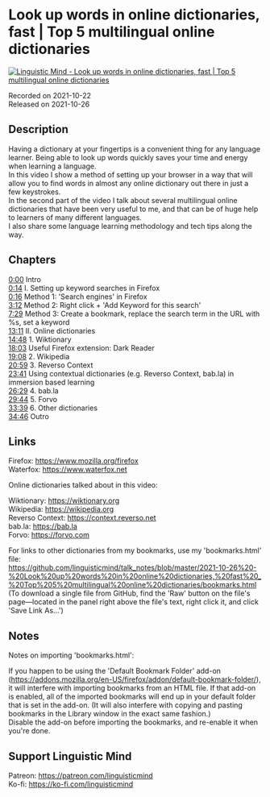 # Look up words in online dictionaries, fast | Top 5 multilingual online dictionaries
 
[![Linguistic Mind - Look up words in online dictionaries, fast | Top 5 multilingual online dictionaries](https://img.youtube.com/vi/m9Nwj7mtmJk/0.jpg)](https://www.youtube.com/watch?v=m9Nwj7mtmJk)
 
Recorded on 2021-10-22<br>
Released on 2021-10-26
 
## Description
 
Having a dictionary at your fingertips is a convenient thing for any language learner. Being able to look up words quickly saves your time and energy when learning a language.<br>
In this video I show a method of setting up your browser in a way that will allow you to find words in almost any online dictionary out there in just a few keystrokes.<br>
In the second part of the video I talk about several multilingual online dictionaries that have been very useful to me, and that can be of huge help to learners of many different languages.<br>
I also share some language learning methodology and tech tips along the way.
 
## Chapters
 
[0:00](https://www.youtube.com/watch?v=m9Nwj7mtmJk&t=0m0s "Intro") Intro<br>
[0:14](https://www.youtube.com/watch?v=m9Nwj7mtmJk&t=0m14s "I. Setting up keyword searches in Firefox") I. Setting up keyword searches in Firefox<br>
[0:16](https://www.youtube.com/watch?v=m9Nwj7mtmJk&t=0m16s "Method 1: 'Search engines' in Firefox") Method 1: 'Search engines' in Firefox<br>
[3:12](https://www.youtube.com/watch?v=m9Nwj7mtmJk&t=3m12s "Method 2: Right click + 'Add Keyword for this search'") Method 2: Right click + 'Add Keyword for this search'<br>
[7:29](https://www.youtube.com/watch?v=m9Nwj7mtmJk&t=7m29s "Method 3: Create a bookmark, replace the search term in the URL with %s, set a keyword") Method 3: Create a bookmark, replace the search term in the URL with %s, set a keyword<br>
[13:11](https://www.youtube.com/watch?v=m9Nwj7mtmJk&t=13m11s "II. Online dictionaries") II. Online dictionaries<br>
[14:48](https://www.youtube.com/watch?v=m9Nwj7mtmJk&t=14m48s "1. Wiktionary") 1. Wiktionary<br>
[18:03](https://www.youtube.com/watch?v=m9Nwj7mtmJk&t=18m3s "Useful Firefox extension: Dark Reader") Useful Firefox extension: Dark Reader<br>
[19:08](https://www.youtube.com/watch?v=m9Nwj7mtmJk&t=19m8s "2. Wikipedia") 2. Wikipedia<br>
[20:59](https://www.youtube.com/watch?v=m9Nwj7mtmJk&t=20m59s "3. Reverso Context") 3. Reverso Context<br>
[23:41](https://www.youtube.com/watch?v=m9Nwj7mtmJk&t=23m41s "Using contextual dictionaries (e.g. Reverso Context, bab.la) in immersion based learning") Using contextual dictionaries (e.g. Reverso Context, bab.la) in immersion based learning<br>
[26:29](https://www.youtube.com/watch?v=m9Nwj7mtmJk&t=26m29s "4. bab.la") 4. bab.la<br>
[29:44](https://www.youtube.com/watch?v=m9Nwj7mtmJk&t=29m44s "5. Forvo") 5. Forvo<br>
[33:39](https://www.youtube.com/watch?v=m9Nwj7mtmJk&t=33m39s "6. Other dictionaries") 6. Other dictionaries<br>
[34:46](https://www.youtube.com/watch?v=m9Nwj7mtmJk&t=34m46s "Outro") Outro
 
## Links
 
Firefox: https://www.mozilla.org/firefox<br>
Waterfox: https://www.waterfox.net 
 
Online dictionaries talked about in this video:
 
Wiktionary: https://wiktionary.org<br>
Wikipedia: https://wikipedia.org<br>
Reverso Context: https://context.reverso.net<br>
bab.la: https://bab.la<br>
Forvo: https://forvo.com
 
For links to other dictionaries from my bookmarks, use my 'bookmarks.html' file:<br>
https://github.com/linguisticmind/talk_notes/blob/master/2021-10-26%20-%20Look%20up%20words%20in%20online%20dictionaries,%20fast%20_%20Top%205%20multilingual%20online%20dictionaries/bookmarks.html<br>
(To download a single file from GitHub, find the 'Raw' button on the file's page—located in the panel right above the file's text, right click it, and click 'Save Link As...')
 
## Notes
 
Notes on importing 'bookmarks.html':
 
If you happen to be using the 'Default Bookmark Folder' add-on (https://addons.mozilla.org/en-US/firefox/addon/default-bookmark-folder/), it will interfere with importing bookmarks from an HTML file. If that add-on is enabled, all of the imported bookmarks will end up in your default folder that is set in the add-on. (It will also interfere with copying and pasting bookmarks in the Library window in the exact same fashion.)<br>
Disable the add-on before importing the bookmarks, and re-enable it when you're done.
 
## Support Linguistic Mind
 
Patreon: https://patreon.com/linguisticmind<br>
Ko-fi: https://ko-fi.com/linguisticmind
